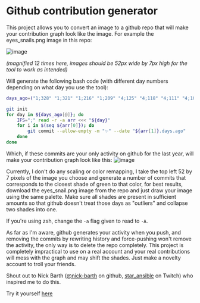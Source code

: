 # Github contribution generator

This project allows you to convert an image to a github repo that will make your contribution graph look like the image. For example the eyes_snails.png image in this repo:

![image](https://user-images.githubusercontent.com/42469486/177003889-448845f0-cf90-4f5d-8550-a6013df85469.png)

*(magnified 12 times here, images should be 52px wide by 7px high for the tool to work as intended)*


Will generate the following bash code (with different day numbers depending on what day you use the tool):
```bash
days_ago=("1;328" "1;321" "1;216" "1;209" "4;125" "4;118" "4;111" "4;104" "3;69" "3;62" "1;369" "4;334" "1;327" "1;320" "2;313" "4;222" "1;215" "1;208" "2;201" "4;131" "4;124" "4;117" "3;110" "4;103" "4;96" "3;68" "3;54" "2;368" "1;340" "1;333" "2;312" "2;305" "1;228" "1;221" "2;200" "2;193" "4;130" "4;123" "3;116" "4;109" "3;102" "4;95" "4;88" "3;67" "3;60" "3;53" "3;367" "1;339" "1;332" "2;311" "3;304" "1;227" "1;220" "2;199" "3;192" "4;129" "3;122" "4;115" "4;108" "3;101" "4;94" "4;87" "3;73" "3;66" "2;59" "4;366" "2;331" "2;324" "2;317" "3;310" "2;219" "2;212" "2;205" "3;198" "4;128" "4;121" "3;114" "4;107" "4;100" "4;93" "4;86" "3;79" "3;72" "3;65" "2;58" "2;323" "3;316" "2;274" "2;267" "2;260" "2;253" "2;211" "3;204" "4;120" "4;113" "3;106" "4;99" "4;92" "2;85" "2;78" "2;71" "2;64" "2;280" "2;266" "2;259" "2;245" "2;133" "2;126" "2;119" "2;112" "2;105" "2;98" "2;91" "2;84" "1;77" "1;70")

git init
for day in ${days_ago[@]}; do
    IFS=";" read -r -a arr <<< "${day}"
    for i in $(seq ${arr[0]}); do
        git commit --allow-empty -m "✨" --date "${arr[1]}.days.ago"
    done
done
```
Which, if these commits are your only activity on github for the last year, will make your contribution graph look like this:
![image](https://user-images.githubusercontent.com/42469486/177003850-b553da30-332e-4e38-afd5-cdd6ca9e46a3.png)


Currently, I don't do any scaling or color remapping, I take the top left 52 by 7 pixels of the image you choose and generate a number of commits that corresponds to the closest shade of green to that color, for best results, download the eyes_snail.png image from the repo and just draw your image using the same palette. Make sure all shades are present in sufficient amounts so that github doesn't treat those days as "outliers" and collapse two shades into one.

If you're using zsh, change the `-a` flag given to read to `-A`.

As far as I'm aware, github generates your activity when you push, and removing the commits by rewriting history and force-pushing won't remove the activity, the only way is to delete the repo completely. This project is completely impractical to use on a real account and your real contributions will mess with the graph and may shift the shades. Just make a novelty account to troll your friends.

Shout out to Nick Barth ([@nick-barth](https://github.com/nick-barth) on github, [star_ansible](https://www.twitch.tv/star_ansible) on Twitch) who inspired me to do this.

Try it yourself [here](https://sdegueldre.github.io/github-contribution-generator/)
